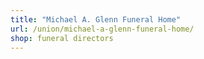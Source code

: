 ```yaml
---
title: "Michael A. Glenn Funeral Home"
url: /union/michael-a-glenn-funeral-home/
shop: funeral directors
---
```

